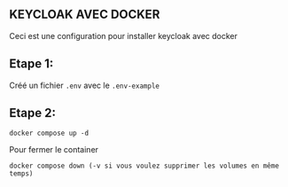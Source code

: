 KEYCLOAK AVEC DOCKER
-

Ceci est une configuration pour installer keycloak avec docker

Etape 1:
---
Créé un fichier `.env` avec le `.env-example`

Etape 2:
---

    docker compose up -d

Pour fermer le container

    docker compose down (-v si vous voulez supprimer les volumes en même temps)
